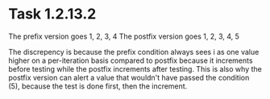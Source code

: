 # Task 1.2.13.2

The prefix version goes 1, 2, 3, 4
The postfix version goes 1, 2, 3, 4, 5

The discrepency is because the prefix condition always sees i as one value
higher on a per-iteration basis compared to postfix because it increments before
testing while the postfix increments after testing. This is also why the postfix
version can alert a value that wouldn't have passed the condition (5), because 
the test is done first, then the increment.

